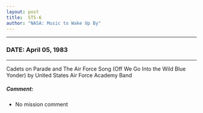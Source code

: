 ```yaml
---
layout: post
title:  STS-6
author: "NASA: Music to Wake Up By"
---
```


----
### DATE: April 05, 1983
----
Cadets on Parade and The Air Force Song (Off We Go Into the Wild Blue Yonder) by United States Air Force Academy Band

##### Comment:
* No mission comment
